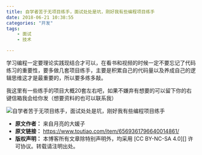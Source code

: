 ```yaml
---
title: 自学者苦于无项目练手，面试处处是坑，刚好我有些编程项目练手
date: 2018-06-21 10:38:55
categories: "开发"
tags:
	- 面试
	- 技术

---
```


学习编程一定要理论实践现结合才可以，在看书和视频的时候一定不要忘记了代码练习的重要性，要多做几套项目练手，主要是积累自己的代码量以及养成自己的逻辑思维这才是最重要的，所以要多练多敲。

我这里有一些练手的项目大概20套左右吧，如果不嫌弃有想要的可以留下你的右键信箱我会给你发（想要资料的也可以联系我）

![自学者苦于无项目练手，面试处处是坑，刚好我有些编程项目练手][URMU-YNRQ-JUMM.jpg]


[URMU-YNRQ-JUMM.jpg]: /pro/os/crawler/URMU-YNRQ-JUMM.jpg
 *  **原文作者：** 来自月亮的大媛子
 *  **原文链接：** https://www.toutiao.com/item/6569361796640014861/
 *  **版权声明：** 本博客所有文章除特别声明外，均采用 [CC BY-NC-SA 4.0][] 许可协议。转载请注明出处。